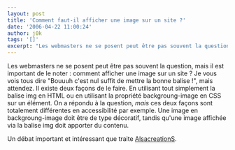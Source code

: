 ```yaml
---
layout: post
title: 'Comment faut-il afficher une image sur un site ?'
date: '2006-04-22 11:00:24'
author: j0k
tags: '[]'
excerpt: "Les webmasters ne se posent peut être pas souvent la question, mais il est important de le noter : comment afficher une image sur un site ? Je vous vois tous dire &quot;Bouuuh c'est nul suffit de mettre la bonne balise !&quot;, mais attendez.     \nIl existe deux façons de le faire. En utilisant tout simplement la balise img en HTML ou en utilisant la propriété      …"
---
```


Les webmasters ne se posent peut être pas souvent la question, mais il est important de le noter : comment afficher une image sur un site ? Je vous vois tous dire &quot;Bouuuh c'est nul suffit de mettre la bonne balise !&quot;, mais attendez.
Il existe deux façons de le faire. En utilisant tout simplement la balise img en HTML ou en utilisant la propriété backgroung-image en CSS sur un élément. On a répondu à la question, _mais_ ces deux façons sont totalement différentes en accessibilité par exemple. Une image en backgroung-image doit être de type décoratif, tandis qu'une image affichée via la balise img doit apporter du contenu.

Un débat important et intéressant que traite [AlsacreationS](http://blog.alsacreations.com/2006/04/21/241-balise-img-ou-feuille-de-style).

